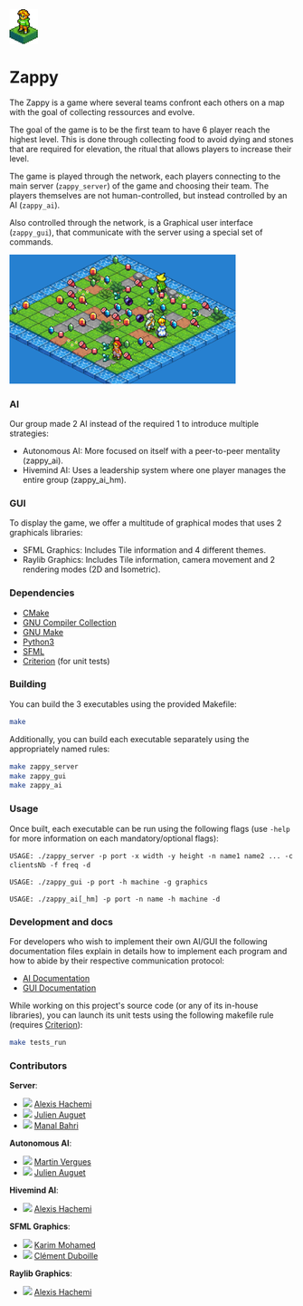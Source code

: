 <img src="assets/logo.png" width="50"/>

# Zappy

The Zappy is a game where several teams confront each others on a map with the goal of collecting ressources and evolve.

The goal of the game is to be the first team to have 6 player reach the highest level.
This is done through collecting food to avoid dying and stones that are required for elevation, the ritual that allows players to increase their level.

The game is played through the network, each players connecting to the main server (`zappy_server`) of the game and choosing their team.
The players themselves are not human-controlled, but instead controlled by an AI (`zappy_ai`).

Also controlled through the network, is a Graphical user interface (`zappy_gui`), that communicate with the server using a special set of commands.

<img src="assets/screenshot.png" width="400"/>

### AI

Our group made 2 AI instead of the required 1 to introduce multiple strategies:

- Autonomous AI: More focused on itself with a peer-to-peer mentality (zappy_ai).
- Hivemind AI: Uses a leadership system where one player manages the entire group (zappy_ai_hm).

### GUI

To display the game, we offer a multitude of graphical modes that uses 2 graphicals libraries:

- SFML Graphics: Includes Tile information and 4 different themes.
- Raylib Graphics: Includes Tile information, camera movement and 2 rendering modes (2D and Isometric).

### Dependencies

- [CMake](https://cmake.org/)
- [GNU Compiler Collection](https://gcc.gnu.org/)
- [GNU Make](https://www.gnu.org/software/make/)
- [Python3](https://www.python.org/)
- [SFML](https://www.sfml-dev.org/)
- [Criterion](https://github.com/Snaipe/Criterion) (for unit tests)

### Building

You can build the 3 executables using the provided Makefile:

```sh
make
```

Additionally, you can build each executable separately using the appropriately named rules:

```sh
make zappy_server
make zappy_gui
make zappy_ai
```

### Usage

Once built, each executable can be run using the following flags (use `-help` for more information on each mandatory/optional flags):

```
USAGE: ./zappy_server -p port -x width -y height -n name1 name2 ... -c clientsNb -f freq -d
```
```
USAGE: ./zappy_gui -p port -h machine -g graphics
```
```
USAGE: ./zappy_ai[_hm] -p port -n name -h machine -d
```

### Development and docs

For developers who wish to implement their own AI/GUI the following documentation files explain in details how to implement each program and how to abide by their respective communication protocol:

- [AI Documentation](docs/AI-Guide.md)
- [GUI Documentation](docs/GUI-Guide.md)

While working on this project's source code (or any of its in-house libraries), you can launch its unit tests using the following makefile rule (requires [Criterion](https://github.com/Snaipe/Criterion)):

```sh
make tests_run
```

### Contributors

**Server**:
- [<img src="https://avatars.githubusercontent.com/u/84138824?v=4" width="10"/>](https://github.com/alexishachemi) [Alexis Hachemi](https://github.com/alexishachemi)
- [<img src="https://avatars.githubusercontent.com/u/114910458?v=4" width="10"/>](https://github.com/jauguet) [Julien Auguet](https://github.com/jauguet)
- [<img src="https://avatars.githubusercontent.com/u/114911283?v=4" width="10"/>](https://github.com/manal67) [Manal Bahri](https://github.com/manal67)

**Autonomous AI**:
- [<img src="https://avatars.githubusercontent.com/u/103694544?v=4" width="10"/>](https://github.com/martin-vergues) [Martin Vergues](https://github.com/martin-vergues)
- [<img src="https://avatars.githubusercontent.com/u/114910458?v=4" width="10"/>](https://github.com/jauguet) [Julien Auguet](https://github.com/jauguet)

**Hivemind AI**:
- [<img src="https://avatars.githubusercontent.com/u/84138824?v=4" width="10"/>](https://github.com/alexishachemi) [Alexis Hachemi](https://github.com/alexishachemi)

**SFML Graphics**:
- [<img src="https://avatars.githubusercontent.com/u/67485955?v=4" width="10"/>](https://github.com/Kuawhrime) [Karim Mohamed](https://github.com/Kuawhrime)
- [<img src="https://avatars.githubusercontent.com/u/114906179?v=4" width="10"/>](https://github.com/DarkWhige) [Clément Duboille](https://github.com/DarkWhige)

**Raylib Graphics**:
- [<img src="https://avatars.githubusercontent.com/u/84138824?v=4" width="10"/>](https://github.com/alexishachemi) [Alexis Hachemi](https://github.com/alexishachemi)